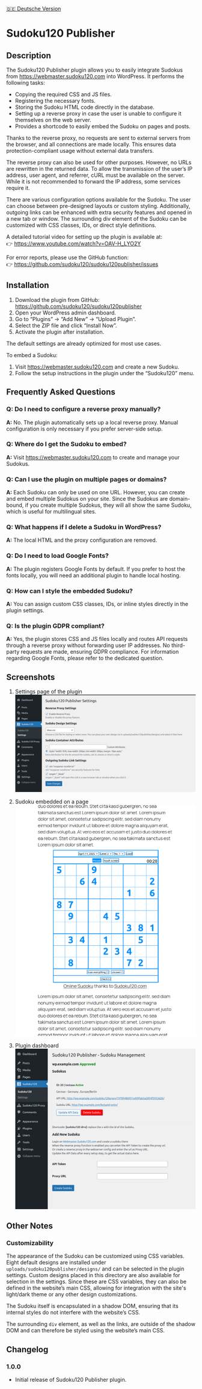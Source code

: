 [🇩🇪 Deutsche Version](README_DE.md)

# Sudoku120 Publisher
 
## Description

The Sudoku120 Publisher plugin allows you to easily integrate Sudokus from https://webmaster.sudoku120.com into WordPress. It performs the following tasks:

- Copying the required CSS and JS files.
- Registering the necessary fonts.
- Storing the Sudoku HTML code directly in the database.
- Setting up a reverse proxy in case the user is unable to configure it themselves on the web server.
- Provides a shortcode to easily embed the Sudoku on pages and posts.

Thanks to the reverse proxy, no requests are sent to external servers from the browser, and all connections are made locally. This ensures data protection-compliant usage without external data transfers.

The reverse proxy can also be used for other purposes. However, no URLs are rewritten in the returned data. To allow the transmission of the user’s IP address, user agent, and referrer, cURL must be available on the server. While it is not recommended to forward the IP address, some services require it.

There are various configuration options available for the Sudoku. The user can choose between pre-designed layouts or custom styling. Additionally, outgoing links can be enhanced with extra security features and opened in a new tab or window. The surrounding div element of the Sudoku can be customized with CSS classes, IDs, or direct style definitions.

A detailed tutorial video for setting up the plugin is available at:  
👉 https://www.youtube.com/watch?v=OAV-H_LYO2Y

For error reports, please use the GitHub function:  
👉 https://github.com/sudoku120/sudoku120publisher/issues

## Installation

1. Download the plugin from GitHub: https://github.com/sudoku120/sudoku120publisher  
2. Open your WordPress admin dashboard.  
3. Go to “Plugins” → “Add New” → “Upload Plugin”.  
4. Select the ZIP file and click “Install Now”.  
5. Activate the plugin after installation.

The default settings are already optimized for most use cases.

To embed a Sudoku:

1. Visit https://webmaster.sudoku120.com and create a new Sudoku.  
2. Follow the setup instructions in the plugin under the “Sudoku120” menu.

## Frequently Asked Questions

### Q: Do I need to configure a reverse proxy manually?
**A:** No. The plugin automatically sets up a local reverse proxy. Manual configuration is only necessary if you prefer server-side setup.

### Q: Where do I get the Sudoku to embed?
**A:** Visit https://webmaster.sudoku120.com to create and manage your Sudokus.

### Q: Can I use the plugin on multiple pages or domains?
**A:** Each Sudoku can only be used on one URL. However, you can create and embed multiple Sudokus on your site. Since the Sudokus are domain-bound, if you create multiple Sudokus, they will all show the same Sudoku, which is useful for multilingual sites.

### Q: What happens if I delete a Sudoku in WordPress?
**A:** The local HTML and the proxy configuration are removed.

### Q: Do I need to load Google Fonts?
**A:** The plugin registers Google Fonts by default. If you prefer to host the fonts locally, you will need an additional plugin to handle local hosting.

### Q: How can I style the embedded Sudoku?
**A:** You can assign custom CSS classes, IDs, or inline styles directly in the plugin settings.

### Q: Is the plugin GDPR compliant?
**A:** Yes, the plugin stores CSS and JS files locally and routes API requests through a reverse proxy without forwarding user IP addresses. No third-party requests are made, ensuring GDPR compliance. For information regarding Google Fonts, please refer to the dedicated question.

## Screenshots

1. Settings page of the plugin  
   ![Screenshot 1](assets/screenshots/screenshot-1-settings-page.png)

2. Sudoku embedded on a page  
   ![Screenshot 2](assets/screenshots/screenshot-2-sudoku-embed.png)

3. Plugin dashboard  
   ![Screenshot 3](assets/screenshots/screenshot-3-plugin-dashboard.png)

## Other Notes

### Customizability

The appearance of the Sudoku can be customized using CSS variables. Eight default designs are installed under `uploads/sudoku120publisher/designs/` and can be selected in the plugin settings. Custom designs placed in this directory are also available for selection in the settings. Since these are CSS variables, they can also be defined in the website’s main CSS, allowing for integration with the site's light/dark theme or any other design customizations.

The Sudoku itself is encapsulated in a shadow DOM, ensuring that its internal styles do not interfere with the website’s CSS.

The surrounding `div` element, as well as the links, are outside of the shadow DOM and can therefore be styled using the website’s main CSS.

## Changelog

### 1.0.0
- Initial release of Sudoku120 Publisher plugin.
